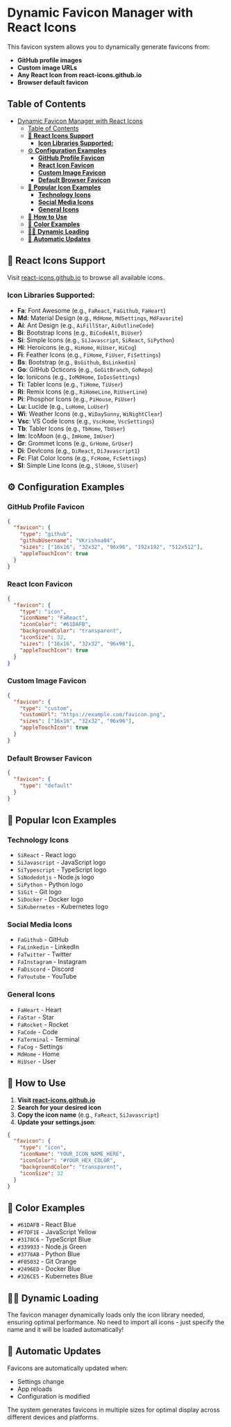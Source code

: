 # Dynamic Favicon Manager with React Icons

This favicon system allows you to dynamically generate favicons from:
- **GitHub profile images**
- **Custom image URLs**
- **Any React Icon from react-icons.github.io**
- **Browser default favicon**

## Table of Contents
- [Dynamic Favicon Manager with React Icons](#dynamic-favicon-manager-with-react-icons)
	- [Table of Contents](#table-of-contents)
	- [🎨 **React Icons Support**](#-react-icons-support)
		- [**Icon Libraries Supported:**](#icon-libraries-supported)
	- [⚙️ **Configuration Examples**](#️-configuration-examples)
		- [**GitHub Profile Favicon**](#github-profile-favicon)
		- [**React Icon Favicon**](#react-icon-favicon)
		- [**Custom Image Favicon**](#custom-image-favicon)
		- [**Default Browser Favicon**](#default-browser-favicon)
	- [🎨 **Popular Icon Examples**](#-popular-icon-examples)
		- [**Technology Icons**](#technology-icons)
		- [**Social Media Icons**](#social-media-icons)
		- [**General Icons**](#general-icons)
	- [🔧 **How to Use**](#-how-to-use)
	- [🎨 **Color Examples**](#-color-examples)
	- [🏃‍♂️ **Dynamic Loading**](#️-dynamic-loading)
	- [🔄 **Automatic Updates**](#-automatic-updates)


## 🎨 **React Icons Support**

Visit [react-icons.github.io](https://react-icons.github.io/react-icons) to browse all available icons.

### **Icon Libraries Supported:**
- **Fa**: Font Awesome (e.g., `FaReact`, `FaGithub`, `FaHeart`)
- **Md**: Material Design (e.g., `MdHome`, `MdSettings`, `MdFavorite`)
- **Ai**: Ant Design (e.g., `AiFillStar`, `AiOutlineCode`)
- **Bi**: Bootstrap Icons (e.g., `BiCodeAlt`, `BiUser`)
- **Si**: Simple Icons (e.g., `SiJavascript`, `SiReact`, `SiPython`)
- **Hi**: Heroicons (e.g., `HiHome`, `HiUser`, `HiCog`)
- **Fi**: Feather Icons (e.g., `FiHome`, `FiUser`, `FiSettings`)
- **Bs**: Bootstrap (e.g., `BsGithub`, `BsLinkedin`)
- **Go**: GitHub Octicons (e.g., `GoGitBranch`, `GoRepo`)
- **Io**: Ionicons (e.g., `IoMdHome`, `IoIosSettings`)
- **Ti**: Tabler Icons (e.g., `TiHome`, `TiUser`)
- **Ri**: Remix Icons (e.g., `RiHomeLine`, `RiUserLine`)
- **Pi**: Phosphor Icons (e.g., `PiHouse`, `PiUser`)
- **Lu**: Lucide (e.g., `LuHome`, `LuUser`)
- **Wi**: Weather Icons (e.g., `WiDaySunny`, `WiNightClear`)
- **Vsc**: VS Code Icons (e.g., `VscHome`, `VscSettings`)
- **Tb**: Tabler Icons (e.g., `TbHome`, `TbUser`)
- **Im**: IcoMoon (e.g., `ImHome`, `ImUser`)
- **Gr**: Grommet Icons (e.g., `GrHome`, `GrUser`)
- **Di**: DevIcons (e.g., `DiReact`, `DiJavascript1`)
- **Fc**: Flat Color Icons (e.g., `FcHome`, `FcSettings`)
- **Sl**: Simple Line Icons (e.g., `SlHome`, `SlUser`)

## ⚙️ **Configuration Examples**

### **GitHub Profile Favicon**
```json
{
  "favicon": {
    "type": "github",
    "githubUsername": "VKrishna04",
    "sizes": ["16x16", "32x32", "96x96", "192x192", "512x512"],
    "appleTouchIcon": true
  }
}
```

### **React Icon Favicon**
```json
{
  "favicon": {
    "type": "icon",
    "iconName": "FaReact",
    "iconColor": "#61DAFB",
    "backgroundColor": "transparent",
    "iconSize": 32,
    "sizes": ["16x16", "32x32", "96x96"],
    "appleTouchIcon": true
  }
}
```

### **Custom Image Favicon**
```json
{
  "favicon": {
    "type": "custom",
    "customUrl": "https://example.com/favicon.png",
    "sizes": ["16x16", "32x32", "96x96"],
    "appleTouchIcon": true
  }
}
```

### **Default Browser Favicon**
```json
{
  "favicon": {
    "type": "default"
  }
}
```

## 🎨 **Popular Icon Examples**

### **Technology Icons**
- `SiReact` - React logo
- `SiJavascript` - JavaScript logo
- `SiTypescript` - TypeScript logo
- `SiNodedotjs` - Node.js logo
- `SiPython` - Python logo
- `SiGit` - Git logo
- `SiDocker` - Docker logo
- `SiKubernetes` - Kubernetes logo

### **Social Media Icons**
- `FaGithub` - GitHub
- `FaLinkedin` - LinkedIn
- `FaTwitter` - Twitter
- `FaInstagram` - Instagram
- `FaDiscord` - Discord
- `FaYoutube` - YouTube

### **General Icons**
- `FaHeart` - Heart
- `FaStar` - Star
- `FaRocket` - Rocket
- `FaCode` - Code
- `FaTerminal` - Terminal
- `FaCog` - Settings
- `MdHome` - Home
- `HiUser` - User

## 🔧 **How to Use**

1. **Visit [react-icons.github.io](https://react-icons.github.io/react-icons)**
2. **Search for your desired icon**
3. **Copy the icon name** (e.g., `FaReact`, `SiJavascript`)
4. **Update your settings.json**:

```json
{
  "favicon": {
    "type": "icon",
    "iconName": "YOUR_ICON_NAME_HERE",
    "iconColor": "#YOUR_HEX_COLOR",
    "backgroundColor": "transparent",
    "iconSize": 32
  }
}
```

## 🎨 **Color Examples**

- `#61DAFB` - React Blue
- `#F7DF1E` - JavaScript Yellow
- `#3178C6` - TypeScript Blue
- `#339933` - Node.js Green
- `#3776AB` - Python Blue
- `#F05032` - Git Orange
- `#2496ED` - Docker Blue
- `#326CE5` - Kubernetes Blue

## 🏃‍♂️ **Dynamic Loading**

The favicon manager dynamically loads only the icon library needed, ensuring optimal performance. No need to import all icons - just specify the name and it will be loaded automatically!

## 🔄 **Automatic Updates**

Favicons are automatically updated when:
- Settings change
- App reloads
- Configuration is modified

The system generates favicons in multiple sizes for optimal display across different devices and platforms.
